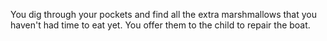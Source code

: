 You dig through your pockets and find all the extra marshmallows
that you haven't had time to eat yet.  You offer them to the child
to repair the boat.

